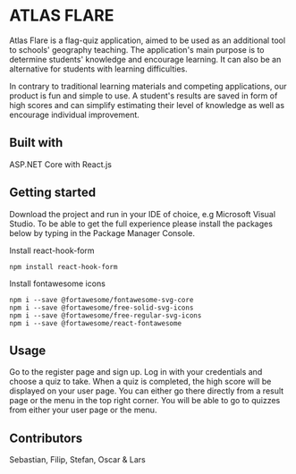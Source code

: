 # ATLAS FLARE

Atlas Flare is a flag-quiz application, aimed to be used as an additional tool to schools' geography teaching. The application's main purpose is to determine students' knowledge and encourage learning. It can also be an alternative for students with learning difficulties.

In contrary to traditional learning materials and competing applications, our product is fun and simple to use. A student's results are saved in form of high scores and can simplify estimating their level of knowledge as well as encourage individual improvement.

## Built with
ASP.NET Core with React.js

## Getting started

Download the project and run in your IDE of choice, e.g Microsoft Visual Studio.
To be able to get the full experience please install the packages below by typing in the Package Manager Console.

Install react-hook-form
```
npm install react-hook-form
```

Install fontawesome icons
```
npm i --save @fortawesome/fontawesome-svg-core
npm i --save @fortawesome/free-solid-svg-icons
npm i --save @fortawesome/free-regular-svg-icons
npm i --save @fortawesome/react-fontawesome
```

## Usage
Go to the register page and sign up. Log in with your credentials and choose a quiz to take. When a quiz is completed, the high score will be displayed on your user page. You can either go there directly from a result page or the menu in the top right corner. You will be able to go to quizzes from either your user page or the menu.

## Contributors
Sebastian, Filip, Stefan, Oscar & Lars
